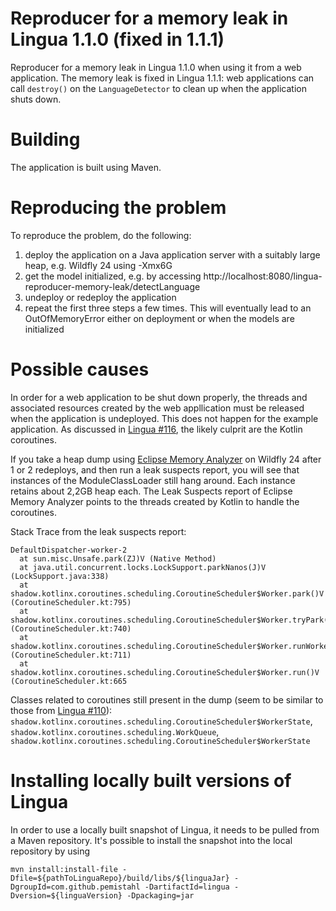 # Reproducer for a memory leak in Lingua 1.1.0 (fixed in 1.1.1)
Reproducer for a memory leak in Lingua 1.1.0 when using it from a web application. The memory leak is fixed in Lingua 1.1.1: web applications can call ``destroy()`` on the ``LanguageDetector`` to clean up when the application shuts down.

# Building

The application is built using Maven.

# Reproducing the problem

To reproduce the problem, do the following:
1. deploy the application on a Java application server with a suitably large heap, e.g. Wildfly 24 using -Xmx6G
2. get the model initialized, e.g. by accessing http://localhost:8080/lingua-reproducer-memory-leak/detectLanguage
3. undeploy or redeploy the application
4. repeat the first three steps a few times. This will eventually lead to an OutOfMemoryError either on deployment or when the models are initialized

# Possible causes

In order for a web application to be shut down properly, the threads and associated resources created by the web appllication must be released when the application is undeployed. This does not happen for the example application. As discussed in [Lingua #116](https://github.com/pemistahl/lingua/issues/116), the likely culprit are the Kotlin coroutines.

If you take a heap dump using [Eclipse Memory Analyzer](https://www.eclipse.org/mat/) on Wildfly 24 after 1 or 2 redeploys, and then run a leak suspects report, you will see that instances of the ModuleClassLoader still hang around. Each instance retains about 2,2GB heap each. The Leak Suspects report of Eclipse Memory Analyzer points to the threads created by Kotlin to handle the coroutines.

Stack Trace from the leak suspects report:
```
DefaultDispatcher-worker-2
  at sun.misc.Unsafe.park(ZJ)V (Native Method)
  at java.util.concurrent.locks.LockSupport.parkNanos(J)V (LockSupport.java:338)
  at shadow.kotlinx.coroutines.scheduling.CoroutineScheduler$Worker.park()V (CoroutineScheduler.kt:795)
  at shadow.kotlinx.coroutines.scheduling.CoroutineScheduler$Worker.tryPark()V (CoroutineScheduler.kt:740)
  at shadow.kotlinx.coroutines.scheduling.CoroutineScheduler$Worker.runWorker()V (CoroutineScheduler.kt:711)
  at shadow.kotlinx.coroutines.scheduling.CoroutineScheduler$Worker.run()V (CoroutineScheduler.kt:665
```

Classes related to coroutines still present in the dump (seem to be similar to those from [Lingua #110](https://github.com/pemistahl/lingua/issues/110)):
`shadow.kotlinx.coroutines.scheduling.CoroutineScheduler$WorkerState`, `shadow.kotlinx.coroutines.scheduling.WorkQueue`, `shadow.kotlinx.coroutines.scheduling.CoroutineScheduler$WorkerState`

# Installing locally built versions of Lingua

In order to use a locally built snapshot of Lingua, it needs to be pulled from a Maven repository. It's possible to install the snapshot into the local repository by using

`mvn install:install-file -Dfile=${pathToLinguaRepo}/build/libs/${linguaJar} -DgroupId=com.github.pemistahl -DartifactId=lingua -Dversion=${linguaVersion} -Dpackaging=jar`
